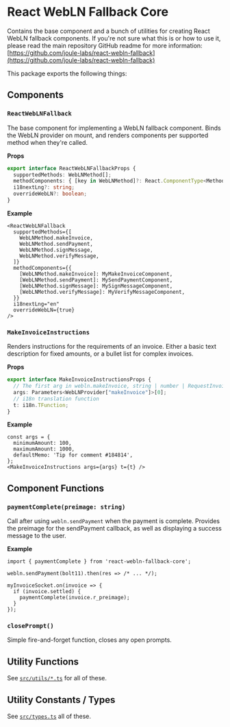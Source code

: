 # React WebLN Fallback Core

Contains the base component and a bunch of utilities for creating React WebLN fallback components. If you're not sure what this is or how to use it, please read the main repository GitHub readme for more information: [https://github.com/joule-labs/react-webln-fallback](https://github.com/joule-labs/react-webln-fallback)

This package exports the following things:

## Components

### `ReactWebLNFallback`

The base component for implementing a WebLN fallback component. Binds the WebLN provider on mount, and renders components per supported method when they're called.

**Props**
```ts
export interface ReactWebLNFallbackProps {
  supportedMethods: WebLNMethod[];
  methodComponents: { [key in WebLNMethod]?: React.ComponentType<MethodComponentProps> };
  i18nextLng?: string;
  overrideWebLN?: boolean;
}
```

**Example**
```tsx
<ReactWebLNFallback
  supportedMethods={[
    WebLNMethod.makeInvoice,
    WebLNMethod.sendPayment,
    WebLNMethod.signMessage,
    WebLNMethod.verifyMessage,
  ]}
  methodComponents={{
    [WebLNMethod.makeInvoice]: MyMakeInvoiceComponent,
    [WebLNMethod.sendPayment]: MySendPaymentComponent,
    [WebLNMethod.signMessage]: MySignMessageComponent,
    [WebLNMethod.verifyMessage]: MyVerifyMessageComponent,
  }}
  i18nextLng="en"
  overrideWebLN={true}
/>
```

### `MakeInvoiceInstructions`

Renders instructions for the requirements of an invoice. Either a basic text description for fixed amounts, or a bullet list for complex invoices.

**Props**
```ts
export interface MakeInvoiceInstructionsProps {
  // The first arg in webln.makeInvoice, string | number | RequestInvoiceArgs.
  args: Parameters<WebLNProvider["makeInvoice"]>[0];
  // i18n translation function
  t: i18n.TFunction;
}
```

**Example**
```tsx
const args = {
  minimumAmount: 100,
  maximumAmount: 1000,
  defaultMemo: 'Tip for comment #184814',
};
<MakeInvoiceInstructions args={args} t={t} />
```

## Component Functions

### `paymentComplete(preimage: string)`

Call after using `webln.sendPayment` when the payment is complete. Provides the preimage for the sendPayment callback, as well as displaying a success message to the user.

**Example**
```tsx
import { paymentComplete } from 'react-webln-fallback-core';

webln.sendPayment(bolt11).then(res => /* ... */);

myInvoiceSocket.on(invoice => {
  if (invoice.settled) {
    paymentComplete(invoice.r_preimage);
  }
});
```

### `closePrompt()`

Simple fire-and-forget function, closes any open prompts.

## Utility Functions

See [`src/utils/*.ts`](src/util) for all of these.

## Utility Constants / Types

See [`src/types.ts`](src/types.ts) all of these.